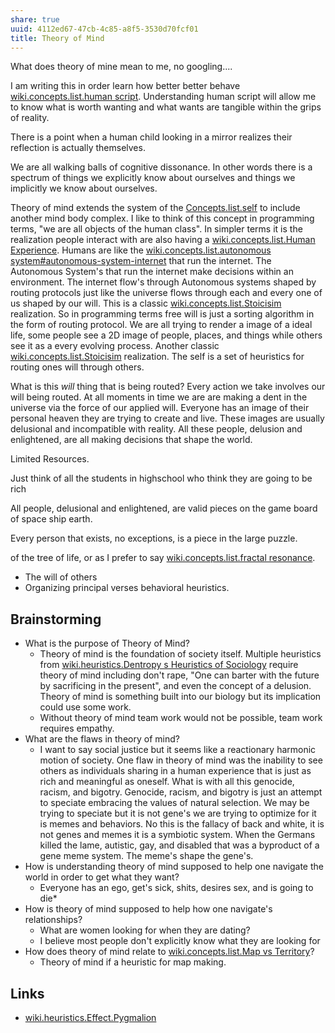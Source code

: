 ```yaml
---
share: true
uuid: 4112ed67-47cb-4c85-a8f5-3530d70fcf01
title: Theory of Mind
---
```

What does theory of mine mean to me, no googling....

I am writing this in order learn how better better behave [wiki.concepts.list.human script](/undefined). Understanding human script will allow me to know what is worth wanting and what wants are tangible within the grips of reality.

There is a point when a human child looking in a mirror realizes their reflection is actually themselves.

We are all walking balls of cognitive dissonance. In other words there is a spectrum of things we explicitly know about ourselves and things we implicitly we know about ourselves.

Theory of mind extends the system of the [Concepts.list.self](/undefined) to include another mind body complex. I like to think of this concept in programming terms, "we are all objects of the human class". In simpler terms it is the realization people interact with are also having a [wiki.concepts.list.Human Experience](/undefined). Humans are like the [wiki.concepts.list.autonomous system#autonomous-system-internet](/undefined) that run the internet. The Autonomous System's that run the internet make decisions within an environment. The internet flow's through Autonomous systems shaped by routing protocols just like the universe flows through each and every one of us shaped by our will. This is a classic [wiki.concepts.list.Stoicisim](/undefined) realization. So in programming terms free will is just a sorting algorithm in the form of routing protocol. We are all trying to render a image of a ideal life, some people see a 2D image of people, places, and things while others see it as a every evolving process. Another classic [wiki.concepts.list.Stoicisim](/undefined) realization. The self is a set of heuristics for routing ones will through others.

What is this *will* thing that is being routed? Every action we take involves our will being routed. At all moments in time we are are making a dent in the universe via the force of our applied will. Everyone has an image of their personal heaven they are trying to create and live. These images are usually delusional and incompatible with reality. All these people, delusion and enlightened, are all making decisions that shape the world.

Limited Resources.

Just think of all the students in highschool who think they are going to be rich

All people, delusional and enlightened, are valid pieces on the game board of space ship earth.

Every person that exists, no exceptions, is a piece in the large puzzle. 

 of the tree of life, or as I prefer to say [wiki.concepts.list.fractal resonance](/undefined).


* The will of others
* Organizing principal verses behavioral heuristics.

## Brainstorming

* What is the purpose of Theory of Mind?
  * Theory of mind is the foundation of society itself. Multiple heuristics from [wiki.heuristics.Dentropy s Heuristics of Sociology](/undefined) require theory of mind including don't rape, "One can barter with the future by sacrificing in the present", and even the concept of a delusion. Theory of mind is something built into our biology but its implication could use some work.
  * Without theory of mind team work would not be possible, team work requires empathy.
* What are the flaws in theory of mind?
  * I want to say social justice but it seems like a reactionary harmonic motion of society. One flaw in theory of mind was the inability to see others as individuals sharing in a human experience that is just as rich and meaningful as oneself. What is with all this genocide, racism, and bigotry. Genocide, racism, and bigotry is just an attempt to speciate embracing the values of natural selection. We may be trying to speciate but it is not gene's we are trying to optimize for it is memes and behaviors. No this is the fallacy of back and white, it is not genes and memes it is a symbiotic system. When the Germans killed the lame, autistic, gay, and disabled that was a byproduct of a gene meme system. The meme's shape the gene's.
* How is understanding theory of mind supposed to help one navigate the world in order to get what they want?
  * Everyone has an ego, get's sick, shits, desires sex, and is going to die*
* How is theory of mind supposed to help how one navigate's relationships?
  * What are women looking for when they are dating?
  * I believe most people don't explicitly know what they are looking for
* How does theory of mind relate to [wiki.concepts.list.Map vs Territory](/undefined)?
  * Theory of mind if a heuristic for map making.
## Links

* [wiki.heuristics.Effect.Pygmalion](/undefined)